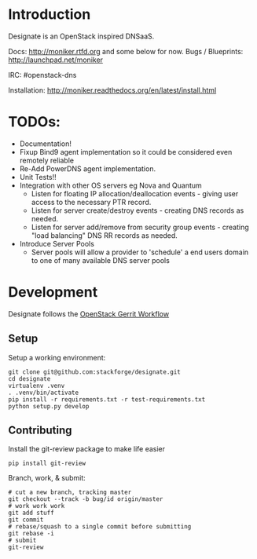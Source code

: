 # Introduction

Designate is an OpenStack inspired DNSaaS.

Docs: http://moniker.rtfd.org and some below for now.
Bugs / Blueprints: http://launchpad.net/moniker

IRC: #openstack-dns

Installation: http://moniker.readthedocs.org/en/latest/install.html

# TODOs:

* Documentation!
* Fixup Bind9 agent implementation so it could be considered even remotely reliable
* Re-Add PowerDNS agent implementation.
* Unit Tests!!
* Integration with other OS servers eg Nova and Quantum
  * Listen for floating IP allocation/deallocation events - giving user access to
  the necessary PTR record.
  * Listen for server create/destroy events - creating DNS records as needed.
  * Listen for server add/remove from security group events - creating "load balancing" DNS RR records as needed.
* Introduce Server Pools
  * Server pools will allow a provider to 'schedule' a end users domain to one of many available DNS server pools


# Development
Designate follows the [OpenStack Gerrit Workflow](https://wiki.openstack.org/wiki/Gerrit_Workflow)

## Setup
Setup a working environment:

````
git clone git@github.com:stackforge/designate.git
cd designate
virtualenv .venv
. .venv/bin/activate
pip install -r requirements.txt -r test-requirements.txt
python setup.py develop
````

## Contributing
Install the git-review package to make life easier

````
pip install git-review
````

Branch, work, & submit:

````
# cut a new branch, tracking master
git checkout --track -b bug/id origin/master
# work work work
git add stuff
git commit
# rebase/squash to a single commit before submitting
git rebase -i
# submit
git-review
````



